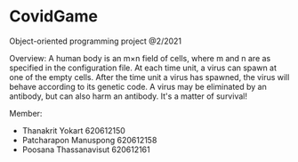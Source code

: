 # CovidGame
Object-oriented programming project @2/2021

Overview:
A human body is an m×n field of cells, where m and n are as specified in the configuration file.  At each time unit, a virus can spawn at one of the empty cells.  After the time unit a virus has spawned, the virus will behave according to its genetic code.  A virus may be eliminated by an antibody, but can also harm an antibody.  It's a matter of survival!

Member:
- Thanakrit Yokart 620612150
- Patcharapon Manuspong 620612158
- Poosana Thassanavisut 620612161
